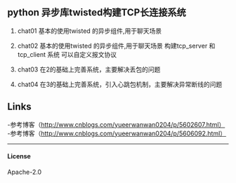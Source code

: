 ## python 异步库twisted构建TCP长连接系统
1. chat01
  基本的使用twisted 的异步组件,用于聊天场景

2. chat02
  基本的使用twisted 的异步组件,用于聊天场景
  构建tcp_server 和tcp_client 系统
  可以自定义报文协议

3. chat03
   在2的基础上完善系统，主要解决丢包的问题

4. chat04
   在3的基础上完善系统，引入心跳包机制，主要解决异常断线的问题

## Links
-参考博客（http://www.cnblogs.com/yueerwanwan0204/p/5602607.html）
-参考博客（http://www.cnblogs.com/yueerwanwan0204/p/5606092.html）

-----------------------------------
#### License

Apache-2.0
